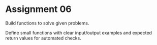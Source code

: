 # Assignment 06

Build functions to solve given problems.

Define small functions with clear input/output examples and expected return values for automated checks.
